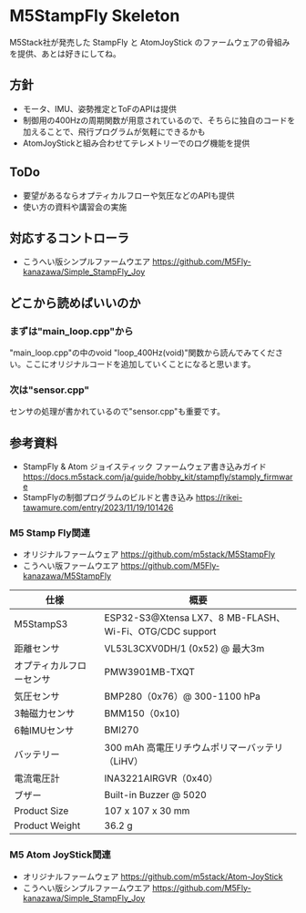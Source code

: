 # M5StampFly Skeleton

M5Stack社が発売した StampFly と AtomJoyStick のファームウェアの骨組みを提供、あとは好きにしてね。

## 方針

- モータ、IMU、姿勢推定とToFのAPIは提供
- 制御用の400Hzの周期関数が用意されているので、そちらに独自のコードを加えることで、飛行プログラムが気軽にできるかも
- AtomJoyStickと組み合わせてテレメトリーでのログ機能を提供

## ToDo

- 要望があるならオプティカルフローや気圧などのAPIも提供
- 使い方の資料や講習会の実施

## 対応するコントローラ

- こうへい版シンプルファームウエア https://github.com/M5Fly-kanazawa/Simple_StampFly_Joy

## どこから読めばいいのか

### まずは"main_loop.cpp"から
"main_loop.cpp"の中のvoid "loop_400Hz(void)"関数から読んでみてください。ここにオリジナルコードを追加していくことになると思います。

### 次は"sensor.cpp"
センサの処理が書かれているので"sensor.cpp"も重要です。

## 参考資料

- StampFly & Atom ジョイスティック ファームウェア書き込みガイド https://docs.m5stack.com/ja/guide/hobby_kit/stampfly/stamply_firmware
- StampFlyの制御プログラムのビルドと書き込み https://rikei-tawamure.com/entry/2023/11/19/101426

 

### M5 Stamp Fly関連

- オリジナルファームウェア https://github.com/m5stack/M5StampFly
- こうへい版ファームウエア https://github.com/M5Fly-kanazawa/M5StampFly

|仕様|概要|
|----|----|
|M5StampS3|ESP32-S3@Xtensa LX7、8 MB-FLASH、Wi-Fi、OTG/CDC support|
|距離センサ|VL53L3CXV0DH/1 (0x52) @ 最大3m|
|オプティカルフローセンサ|PMW3901MB-TXQT|
|気圧センサ|BMP280（0x76）@ 300-1100 hPa|
|3軸磁力センサ|BMM150（0x10)|
|6軸IMUセンサ|BMI270|
|バッテリー|300 mAh 高電圧リチウムポリマーバッテリ（LiHV）|
|電流電圧計|INA3221AIRGVR（0x40）|
|ブザー|Built-in Buzzer @ 5020|
|Product Size|107 x 107 x 30 mm|
|Product Weight|36.2 g|

### M5 Atom JoyStick関連

- オリジナルファームウェア https://github.com/m5stack/Atom-JoyStick
- こうへい版シンプルファームウエア https://github.com/M5Fly-kanazawa/Simple_StampFly_Joy
